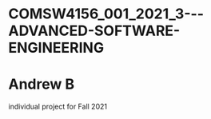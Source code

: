 # COMSW4156_001_2021_3---ADVANCED-SOFTWARE-ENGINEERING

# Andrew B

individual project for Fall 2021
